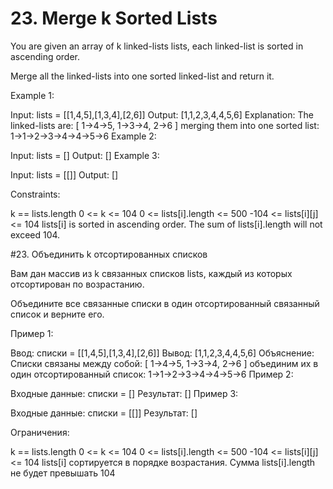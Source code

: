 # 23. Merge k Sorted Lists

You are given an array of k linked-lists lists, each linked-list is sorted in ascending order.

Merge all the linked-lists into one sorted linked-list and return it.



Example 1:

Input: lists = [[1,4,5],[1,3,4],[2,6]]
Output: [1,1,2,3,4,4,5,6]
Explanation: The linked-lists are:
[
1->4->5,
1->3->4,
2->6
]
merging them into one sorted list:
1->1->2->3->4->4->5->6
Example 2:

Input: lists = []
Output: []
Example 3:

Input: lists = [[]]
Output: []


Constraints:

k == lists.length
0 <= k <= 104
0 <= lists[i].length <= 500
-104 <= lists[i][j] <= 104
lists[i] is sorted in ascending order.
The sum of lists[i].length will not exceed 104.

#23. Объединить k отсортированных списков

Вам дан массив из k связанных списков lists, каждый из которых отсортирован по возрастанию.

Объедините все связанные списки в один отсортированный связанный список и верните его.



Пример 1:

Ввод: списки = [[1,4,5],[1,3,4],[2,6]]
Вывод: [1,1,2,3,4,4,5,6]
Объяснение: Списки связаны между собой:
[
1->4->5,
1->3->4,
2->6
]
объединим их в один отсортированный список:
1->1->2->3->4->4->5->6
Пример 2:

Входные данные: списки = []
Результат: []
Пример 3:

Входные данные: списки = [[]]
Результат: []


Ограничения:

k == lists.length
0 <= k <= 104
0 <= lists[i].length <= 500
-104 <= lists[i][j] <= 104
lists[i] сортируется в порядке возрастания.
Сумма lists[i].length не будет превышать 104